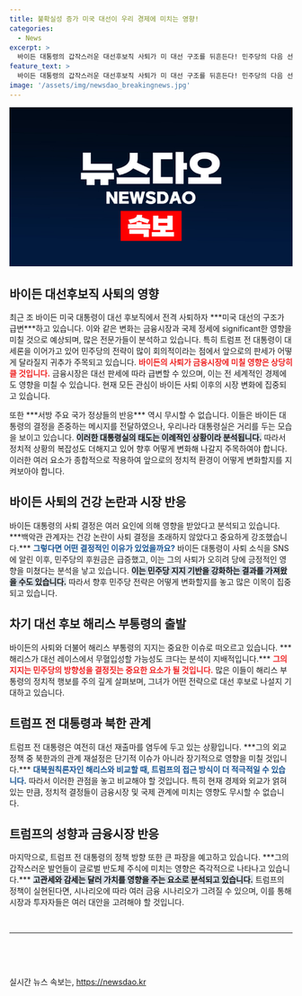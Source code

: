 ```yaml
---
title: 불확실성 증가 미국 대선이 우리 경제에 미치는 영향!
categories:
  - News
excerpt: >
  바이든 대통령의 갑작스러운 대선후보직 사퇴가 미 대선 구조를 뒤흔든다! 민주당의 다음 선택과 금융시장에 미칠 영향은? 지금 바로 확인해보세요!
feature_text: >
  바이든 대통령의 갑작스러운 대선후보직 사퇴가 미 대선 구조를 뒤흔든다! 민주당의 다음 선택과 금융시장에 미칠 영향은? 지금 바로 확인해보세요!
image: '/assets/img/newsdao_breakingnews.jpg'
---
```


<p><img src="/assets/img/newsdao_breakingnews.jpg" alt="pcversion 속보" /></p>

<h2 data-ke-size="size26">바이든 대선후보직 사퇴의 영향</h2>

<p data-ke-size="size16">최근 조 바이든 미국 대통령이 대선 후보직에서 전격 사퇴하자 ***미국 대선의 구조가 급변***하고 있습니다. 이와 같은 변화는 금융시장과 국제 정세에 significant한 영향을 미칠 것으로 예상되며, 많은 전문가들이 분석하고 있습니다. 특히 트럼프 전 대통령이 대세론을 이어가고 있어 민주당의 전략이 많이 회의적이라는 점에서 앞으로의 판세가 어떻게 달라질지 귀추가 주목되고 있습니다. <b><span style="color: #ee2323;">바이든의 사퇴가 금융시장에 미칠 영향은 상당히 클 것입니다.</span></b> 금융시장은 대선 판세에 따라 급변할 수 있으며, 이는 전 세계적인 경제에도 영향을 미칠 수 있습니다. 현재 모든 관심이 바이든 사퇴 이후의 시장 변화에 집중되고 있습니다.</p>

<p data-ke-size="size16">또한 ***서방 주요 국가 정상들의 반응*** 역시 무시할 수 없습니다. 이들은 바이든 대통령의 결정을 존중하는 메시지를 전달하였으나, 우리나라 대통령실은 거리를 두는 모습을 보이고 있습니다. <b><span style="background-color: #21538527;">이러한 대통령실의 태도는 이례적인 상황이라 분석됩니다.</span></b> 따라서 정치적 상황의 복잡성도 더해지고 있어 향후 어떻게 변화해 나갈지 주목하여야 합니다. 이러한 여러 요소가 종합적으로 작용하여 앞으로의 정치적 환경이 어떻게 변화할지를 지켜보아야 합니다.</p>

<h2 data-ke-size="size26">바이든 사퇴의 건강 논란과 시장 반응</h2>

<p data-ke-size="size16">바이든 대통령의 사퇴 결정은 여러 요인에 의해 영향을 받았다고 분석되고 있습니다. ***백악관 관계자는 건강 논란이 사퇴 결정을 초래하지 않았다고 중요하게 강조했습니다.*** <b><span style="color: #1a5490;">그렇다면 어떤 결정적인 이유가 있었을까요?</span></b> 바이든 대통령이 사퇴 소식을 SNS에 알린 이후, 민주당의 후원금은 급증했고, 이는 그의 사퇴가 오히려 당에 긍정적인 영향을 미쳤다는 분석을 낳고 있습니다. <b><span style="background-color: #21538527;">이는 민주당 지지 기반을 강화하는 결과를 가져왔을 수도 있습니다.</span></b> 따라서 향후 민주당 전략은 어떻게 변화할지를 놓고 많은 이목이 집중되고 있습니다.</p>

<h2 data-ke-size="size26">차기 대선 후보 해리스 부통령의 출발</h2>

<p data-ke-size="size16">바이든의 사퇴와 더불어 해리스 부통령의 지지는 중요한 이슈로 떠오르고 있습니다. ***해리스가 대선 레이스에서 무혈입성할 가능성도 크다는 분석이 지배적입니다.*** <b><span style="color: #ee2323;">그의 지지는 민주당의 방향성을 결정짓는 중요한 요소가 될 것입니다.</span></b> 많은 이들이 해리스 부통령의 정치적 행보를 주의 깊게 살펴보며, 그녀가 어떤 전략으로 대선 후보로 나설지 기대하고 있습니다.</p>

<h2 data-ke-size="size26">트럼프 전 대통령과 북한 관계</h2>

<p data-ke-size="size16">트럼프 전 대통령은 여전히 대선 재출마를 염두에 두고 있는 상황입니다. ***그의 외교 정책 중 북한과의 관계 재설정은 단기적 이슈가 아니라 장기적으로 영향을 미칠 것입니다.*** <b><span style="color: #1a5490;">대북원칙론자인 해리스와 비교할 때, 트럼프의 접근 방식이 더 적극적일 수 있습니다.</span></b> 따라서 이러한 관점을 놓고 비교해야 할 것입니다. 특히 현재 경제와 외교가 얽혀 있는 만큼, 정치적 결정들이 금융시장 및 국제 관계에 미치는 영향도 무시할 수 없습니다.</p>

<h2 data-ke-size="size26">트럼프의 성향과 금융시장 반응</h2>

<p data-ke-size="size16">마지막으로, 트럼프 전 대통령의 정책 방향 또한 큰 파장을 예고하고 있습니다. ***그의 갑작스러운 발언들이 글로벌 반도체 주식에 미치는 영향은 즉각적으로 나타나고 있습니다.*** <b><span style="background-color: #21538527;">고관세와 감세는 달러 가치를 영향을 주는 요소로 분석되고 있습니다.</span></b> 트럼프의 정책이 실현된다면, 시나리오에 따라 여러 금융 시나리오가 그려질 수 있으며, 이를 통해 시장과 투자자들은 여러 대안을 고려해야 할 것입니다.</p>

<p data-ke-size="size16">&nbsp;</p>

<hr>

<p data-ke-size="size16">&nbsp;</p>

<p data-ke-size="size16">&nbsp;</p>
실시간 뉴스 속보는, <a href="https://newsdao.kr" rel="dofollow">https://newsdao.kr</a>


